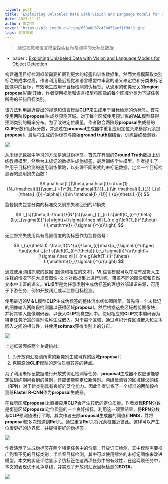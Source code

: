 ```yaml
---
layout: post
title: 'Exploiting Unlabeled Data with Vision and Language Models for Object Detection'
date: 2023-11-11
author: 郑之杰
cover: 'https://pic.imgdb.cn/item/658a8d37c458853aef1f9dc8.jpg'
tags: 论文阅读
---
```


> 通过视觉和语言模型探索目标检测中的无标签数据.

- paper：[Exploiting Unlabeled Data with Vision and Language Models for Object Detection](https://arxiv.org/abs/2207.08954)

构建通用目标检测框架需要扩展到更大的标签和训练数据集，然而大规模获取类别标注的成本过高。作者利用最近视觉和语言模型中丰富的语义来定位和分类未标记图像中的目标，有效地生成用于目标检测的伪标签。从通用的和类无关的**region proposal**机制开始，作者使用视觉和语言模型将图像的每个区域分类为下游任务所需的任何目标类别。

该方法利用最近提出的视觉和语言模型**CLIP**来生成用于目标检测的伪标签。首先使用两阶段**proposal**生成器预测区域。对于每个区域使用预训练的**V&L**模型获得预测类别的概率分布。为了改进定位质量，作者融合两阶段**proposal**生成器的**CLIP**分数和目标分数，并通过在**proposal**生成器中重复应用定位头来移除冗余提**proposal**。最后将生成的伪标签与原始**ground truth**相结合，训练最终检测器。

![](https://pic.imgdb.cn/item/658a9195c458853aef2c5521.jpg)

从未标记数据中学习的方法是通过伪标签。首先在有限的**Ground Truth**数据上训练教师模型，然后为未标记的数据生成伪标签，最后训练学生模型。作者提出了一种用于目标检测的通用训练策略，以处理不同形式的未标记数据。定义一个目标检测器的通用损失函数：

$$
\mathcal{L}(\theta,\mathcal{I})=\frac{1}{N_{\mathcal{I}}}\sum_{i=1}^{N_{\mathcal{I}}}[I_{i}\in \mathcal{I}_{L}] l_{s}(\theta,I_{i})+\alpha[I_{i}\in \mathcal{I}_{U}] l_{u}(\theta,I_{i})
$$

监督损失包含分类的标准交叉熵损失和回归的**L1**损失:

$$
l_{s}(\theta,I)=\frac{1}{N^{s}}\sum_{i}l_{c l s}\left(C_{i}^{\theta}(I),c_{\sigma(i)}^{s}\right)+[\sigma(i)\neq nil] l_{r e g}\left(T_{i}^{\theta}(I),\mathrm{t}_{\sigma(i)}^{s}\right)
$$

无监督损失使用具有高置信度的伪标签作为监督信号：

$$
l_{u}(\theta,I)=\frac{1}{N^{u}}\sum_{i}[\max(p_{\sigma(i)}^u)\geq \tau]\cdot l_{c l s}\left(C_{i}^{\theta}(I),c_{\sigma(i)}^{u}\right)+[\sigma(i)\neq nil] l_{r e g}\left(T_{i}^{\theta}(I),\mathrm{t}_{\sigma(i)}^{u}\right)
$$

通过使用网络抓取的数据 (图像和相应的文本)，**VL**语言模型可以在没有昂贵人工注释的情况下在大规模图像-文本对数据集上进行训练，覆盖不同的图像域和自然文本中丰富的语义。**VL**模型是为任意类别生成伪标签的理想外部知识来源，可用于下游任务，例如开放词汇或半监督目标检测。

使用最近的**V & L**模型**CLIP**生成伪标签的整体流水线如图所示。首先将一个未标记的图像输入两阶段检测器以获得区域**proposal**。然后根据这些区域裁剪图像块，并将其输入图像编码器，以嵌入**CLIP**视觉空间中。使用相应的**CLIP**文本编码器为特定任务所需的类别名称生成嵌入。对于每个区域，通过点积计算区域嵌入和文本嵌入之间的相似性，并使用**softmax**获得类别上的分布。

![](https://pic.imgdb.cn/item/658a947bc458853aef34c850.jpg)

上述框架面临两个关键挑战:
1. 为开放词汇检测所需的新类别生成可靠的区域**proposal**；
2. 克服原始**CLIP**模型的定位质量较差的特点。

为了利用未标记数据进行开放式词汇检测等任务，**proposal**生成器不仅应该能够定位训练期间看到的类别，还应该能够定位新类别。两级检测器的区域建议网络（**RPN**）对于新类别具有良好的泛化能力。因此作者训练了一个标准的两阶段检测器**Faster R-CNN**作为**proposal**生成器。

在裁剪区域**proposal**上直接应用**CLIP**会产生较低的定位质量。作者发现**RPN**分数是衡量区域**proposal**定位质量的一个良好指标。利用这一观察结果，将**RPN**分数与**CLIP**预测值进行平均。其次作者去除**proposal**生成器的阈值和**NMS**，并将**proposal**框多次馈送到**RoI**头。通过重复**RoI**头将冗余框推近彼此。这样可以产生位置更好的边界框，并提供更好的伪标签。

![](https://pic.imgdb.cn/item/658a971cc458853aef3cbf42.jpg)

作者演示了生成伪标签在两个特定任务中的价值：开放词汇检测，其中模型需要推广到看不见的目标类别；半监督目标检测，其中可以使用额外的未标记图像来改进模型。本文的实证评估显示了伪标签在这两项任务中的有效性，在这两项任务中，本文的表现优于竞争基线，并实现了开放词汇表目标检测的**SOTA**。

![](https://pic.imgdb.cn/item/658a973cc458853aef3d17a2.jpg)
